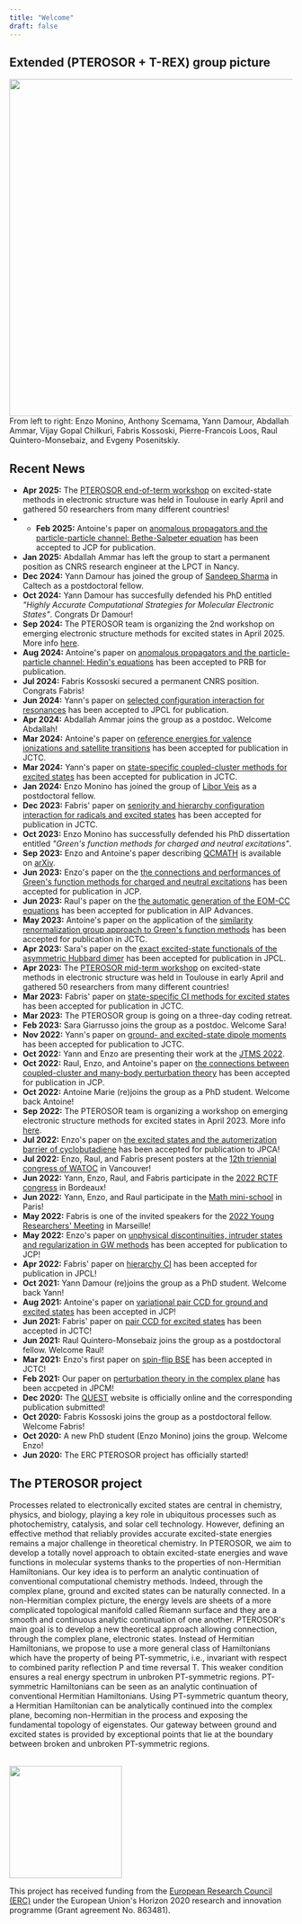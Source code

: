 ```yaml
---
title: "Welcome"
draft: false
---
```


## Extended (PTEROSOR + T-REX) group picture

<img src="img/group.jpg" width="600">
From left to right: Enzo Monino, Anthony Scemama, Yann Damour, Abdallah Ammar, Vijay Gopal Chilkuri, Fabris Kossoski, Pierre-Francois Loos, Raul Quintero-Monsebaiz, and Evgeny Posenitskiy.

## Recent News
* **Apr 2025:** The [PTEROSOR end-of-term workshop](https://lcpq.github.io/PTEROSOR_endofterm_workshop) on excited-state methods in electronic structure was held in Toulouse in early April and gathered 50 researchers from many different countries!
* * **Feb 2025:** Antoine's paper on [anomalous propagators and the particle-particle channel: Bethe-Salpeter
equation](https://arxiv.org/abs/2411.13167) has been accepted to JCP for publication.
* **Jan 2025:** Abdallah Ammar has left the group to start a permanent position as CNRS research engineer at the LPCT in Nancy.
* **Dec 2024:** Yann Damour has joined the group of [Sandeep Sharma](https://cce.caltech.edu/people/sandeep-sharma?back_url=%2Fpeople%3Fcategory%3D3) in Caltech as a postdoctoral fellow.
* **Oct 2024:** Yann Damour has succesfully defended his PhD entitled *"Highly Accurate Computational Strategies for Molecular
Electronic States"*. Congrats Dr Damour!
* **Sep 2024:** The PTEROSOR team is organizing the 2nd workshop on emerging electronic structure methods for excited states in April 2025. More info [here](https://lcpq.github.io/PTEROSOR_endofterm_workshop).
* **Aug 2024:** Antoine's paper on [anomalous propagators and the particle-particle channel: Hedin's equations](https://arxiv.org/abs/2406.07062) has been accepted to PRB for publication.
* **Jul 2024:** Fabris Kossoski secured a permanent CNRS position. Congrats Fabris!
* **Jun 2024:** Yann's paper on [selected configuration interaction for resonances](https://pubs.acs.org/doi/10.1021/acs.jpclett.4c02060) has been accepted to JPCL for publication.
* **Apr 2024:** Abdallah Ammar joins the group as a postdoc. Welcome Abdallah!
* **Mar 2024:** Antoine's paper on [reference energies for valence ionizations and satellite transitions](https://doi.org/10.1021/acs.jctc.4c00216) has been accepted for publication in JCTC.
* **Mar 2024:** Yann's paper on [state-specific coupled-cluster methods for excited states](https://doi.org/10.1021/acs.jctc.4c00034) has been accepted for publication in JCTC.
* **Jan 2024:** Enzo Monino has joined the group of [Libor Veis](https://www.jh-inst.cas.cz/jh_employee/veis) as a postdoctoral fellow.
* **Dec 2023:** Fabris' paper on [seniority and hierarchy configuration interaction for radicals and excited states](https://doi.org/10.1021/acs.jctc.3c00946) has been accepted for publication in JCTC.
* **Oct 2023:** Enzo Monino has successfully defended his PhD dissertation entitled *"Green's function methods for charged and neutral excitations"*.
* **Sep 2023:** Enzo and Antoine's paper describing [QCMATH](https://github.com/LCPQ/qcmath) is available on [arXiv](https://arxiv.org/pdf/2308.14890.pdf).
* **Jun 2023:** Enzo's paper on the [the connections and performances of Green's function methods for charged and neutral excitations](https://doi.org/10.1063/5.0159853) has been accepted for publication in JCP.
* **Jun 2023:** Raul's paper on the [the automatic generation of the EOM-CC equations](https://doi.org/10.1063/5.0163846) has been accepted for publication in AIP Advances.
* **May 2023:** Antoine's paper on the application of the [similarity renormalization group approach to Green's function methods](https://doi.org/10.1021/acs.jctc.3c00281) has been accepted for publication in JCTC.
* **Apr 2023:** Sara's paper on the [exact excited-state functionals of the asymmetric Hubbard dimer](https://arxiv.org/pdf/2303.15084.pdf) has been accepted for publication in JPCL.
* **Apr 2023:** The [PTEROSOR mid-term workshop](https://pfloos.github.io/PTEROSOR_midterm_workshop/) on excited-state methods in electronic structure was held in Toulouse in early April and gathered 50 researchers from many different countries! 
* **Mar 2023:** Fabris' paper on [state-specific CI methods for excited states](https://arxiv.org/pdf/2211.03048.pdf) has been accepted for publication in JCTC.
* **Mar 2023:** The PTEROSOR group is going on a three-day coding retreat.
* **Feb 2023:** Sara Giarrusso joins the group as a postdoc. Welcome Sara!
* **Nov 2022:** Yann's paper on [ground- and excited-state dipole moments](https://arxiv.org/pdf/2211.04120.pdf) has been accepted for publication to JCTC.
* **Oct 2022:** Yann and Enzo are presenting their work at the [JTMS 2022](https://jtms2022.sciencesconf.org).
* **Oct 2022:** Raul, Enzo, and Antoine's paper on [the connections between coupled-cluster and many-body perturbation theory](https://arxiv.org/pdf/2210.07043.pdf) has been accepted for publication in JCP.
* **Oct 2022:** Antoine Marie (re)joins the group as a PhD student. Welcome back Antoine!
* **Sep 2022:** The PTEROSOR team is organizing a workshop on emerging electronic structure methods for excited states in April 2023. More info [here](https://pfloos.github.io/PTEROSOR_midterm_workshop/).
* **Jul 2022:** Enzo's paper on [the excited states and the automerization barrier of cyclobutadiene](https://pubs.acs.org/doi/10.1021/acs.jpca.2c02480) has been accepted for publication to JPCA!
* **Jul 2022:** Enzo, Raul, and Fabris present posters at the [12th triennial congress of WATOC](https://www.cheminst.ca/conference/watoc-2020/) in Vancouver!
* **Jun 2022:** Yann, Enzo, Raul, and Fabris participate in the [2022 RCTF congress](https://rctf2022.sciencesconf.org) in Bordeaux!
* **Jun 2022:** Yann, Enzo, and Raul participate in the [Math mini-school](https://wiki.lct.jussieu.fr/gdrnbody/index.php/MINI-SCHOOL_2022) in Paris!
* **May 2022:** Fabris is one of the invited speakers for the [2022 Young Researchers' Meeting](https://www.etsfyrm2022.com/invited-speakers#h.yhdsaayicnzo) in Marseille!
* **May 2022:** Enzo's paper on [unphysical discontinuities, intruder states and regularization in GW methods](https://doi.org/10.1063/5.0089317) has been accepted for publication to JCP!
* **Apr 2022:** Fabris' paper on [hierarchy CI](https://pubs.acs.org/doi/10.1021/acs.jpclett.2c00730?ref=PDF) has been accepted for publication in JPCL!
* **Oct 2021:** Yann Damour (re)joins the group as a PhD student. Welcome back Yann!
* **Aug 2021:** Antoine's paper on [variational pair CCD for ground and excited states](https://aip.scitation.org/doi/full/10.1063/5.0060698) has been accepted in JCP! 
* **Jun 2021:** Fabris' paper on [pair CCD for excited states](https://pubs.acs.org/doi/pdf/10.1021/acs.jctc.1c00348) has been accepted in JCTC! 
* **Jun 2021:** Raul Quintero-Monsebaiz joins the group as a postdoctoral fellow. Welcome Raul!
* **Mar 2021:** Enzo's first paper on [spin-flip BSE](https://dx.doi.org/10.1021/acs.jctc.1c00074) has been accepted in JCTC! 
* **Feb 2021:** Our paper on [perturbation theory in the complex plane](https://dx.doi.org/10.1088/1361-648X/abe795) has been accpeted in JPCM!
* **Dec 2020:** The [QUEST](https://lcpq.github.io/QUESTDB_website) website is officially online and the corresponding publication submitted!
* **Oct 2020:** Fabris Kossoski joins the group as a postdoctoral fellow. Welcome Fabris!
* **Oct 2020:** A new PhD student (Enzo Monino) joins the group. Welcome Enzo!
* **Jun 2020:** The ERC PTEROSOR project has officially started!

## The PTEROSOR project

Processes related to electronically excited states are central in chemistry, physics, and biology, playing a key role in ubiquitous processes such as photochemistry, catalysis, and solar cell technology. However, defining an effective method that reliably provides accurate excited-state energies remains a major challenge in theoretical chemistry. In PTEROSOR, we aim to develop a totally novel approach to obtain excited-state energies and wave functions in molecular systems thanks to the properties of non-Hermitian Hamiltonians. Our key idea is to perform an analytic continuation of conventional computational chemistry methods. Indeed, through the complex plane, ground and excited states can be naturally connected. In a non-Hermitian complex picture, the energy levels are sheets of a more complicated topological manifold called Riemann surface and they are a smooth and continuous analytic continuation of one another. PTEROSOR's main goal is to develop a new theoretical approach allowing connection, through the complex plane, electronic states. Instead of Hermitian Hamiltonians, we propose to use a more general class of Hamiltonians which have the property of being PT-symmetric, i.e., invariant with respect to combined parity reflection P and time reversal T. This weaker condition ensures a real energy spectrum in unbroken PT-symmetric regions. PT-symmetric Hamiltonians can be seen as an analytic continuation of conventional Hermitian Hamiltonians. Using PT-symmetric quantum theory, a Hermitian Hamiltonian can be analytically continued into the complex plane, becoming non-Hermitian in the process and exposing the fundamental topology of eigenstates. Our gateway between ground and excited states is provided by exceptional points that lie at the boundary between broken and unbroken PT-symmetric regions.
<br><br>

<img src="img/ERC.png" width="200">

This project has received funding from the [European Research Council (ERC)](https://erc.europa.eu)
under the European Union's Horizon 2020 research and innovation programme (Grant agreement No. 863481).

